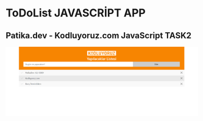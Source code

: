 # ToDoList JAVASCRİPT APP
## Patika.dev - Kodluyoruz.com JavaScript TASK2
![Screenshots](/image/Screenshot.PNG)
